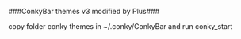 ###ConkyBar themes v3 modified by Plus###


copy folder conky themes in ~/.conky/ConkyBar and run conky_start

